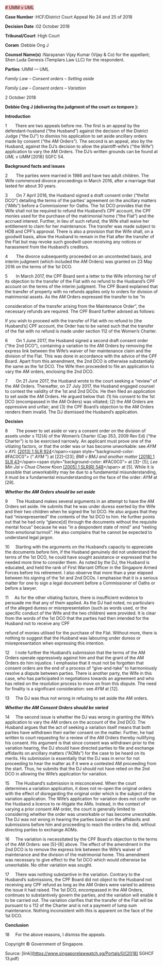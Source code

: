 <span style="background-color: #FAC0C0"># UMM v UML 



**Case Number** :HCF/District Court Appeal No 24 and 25 of 2018 

**Decision Date** :02 October 2018 

**Tribunal/Court** :High Court 

**Coram** :Debbie Ong J 

**Counsel Name(s)** :Narayanan Vijay Kumar (Vijay & Co) for the appellant; Shen Luda Genesis (Templars Law LLC) for the respondent. 

**Parties** :UMM — UML 

_Family Law_ – _Consent orders_ – _Setting aside_ 

_Family Law_ – _Consent orders_ – _Variation_ 

2 October 2018 

**Debbie Ong J (delivering the judgment of the court** **_ex tempore_** **):** 

**Introduction** 

1       There are two appeals before me. The first is an appeal by the defendant-husband (“the Husband”) against the decision of the District Judge (“the DJ”) to dismiss his application to set aside ancillary orders made by consent (“the AM Orders”). The second is an appeal, also by the Husband, against the DJ’s decision to allow the plaintiff-wife’s (“the Wife”) application to vary the AM Orders. The DJ’s written grounds can be found at _UML v UMM_ [2018] SGFC 54. 

**Background facts and issues** 

2       The parties were married in 1986 and have two adult children. The Wife commenced divorce proceedings in March 2016, after a marriage that lasted for about 30 years. 

3       On 7 April 2016, the Husband signed a draft consent order (“the1st DCO”) detailing the terms of the parties’ agreement on the ancillary matters (“AMs”) before a Commissioner for Oaths. The 1st DCO provides that the Wife shall not be required to refund the Husband’s CPF account, the CPF monies used for the purchase of the matrimonial home (“the Flat”) and the accrued interest. Further, in lieu of such refund, the Wife shall waive her entitlement to claim for her maintenance. The transfer was made subject to HDB and CPF’s approval. There is also a provision that the Wife shall, on a goodwill basis, allow the Husband to remain in the Flat after the transfer of the Flat but may revoke such goodwill upon receiving any notices or harassment from the Husband’s creditors. 

4       The divorce subsequently proceeded on an uncontested basis, and interim judgment (which included the AM Orders) was granted on 23 May 2016 on the terms of the 1st DCO. 

5       In March 2017, the CPF Board sent a letter to the Wife informing her of its objection to the transfer of the Flat with no refund to the Husband’s CPF account on the terms of the interim judgment. The CPF Board explained that the transfer of property with no refunds applies only to orders for division of matrimonial assets. As the AM Orders expressed the transfer to be “in 


consideration of the transfer arising from the Maintenance Order”, the necessary refunds are required. The CPF Board further advised as follows: 

 If you wish to proceed with the transfer of Flat with no refund to [the Husband’s] CPF account, the Order has to be varied such that the transfer of the flat with no refund is made under section 112 of the Women’s Charter. 

6       On 1 June 2017, the Husband signed a second draft consent order (“the 2nd DCO”), containing a variation to the AM Orders by removing the express link between the Wife’s waiver of her maintenance claim and the division of the Flat. This was done in accordance with the advice of the CPF Board. Apart from this amendment, the 2nd DCO is otherwise substantially the same as the 1st DCO. The Wife then proceeded to file an application to vary the AM orders, enclosing the 2nd DCO. 

7       On 21 June 2017, the Husband wrote to the court seeking a “review” of the AM Orders. Thereafter, on 27 July 2017, the Husband engaged counsel to contest the validity of the 1st and 2nd DCOs. He then filed an application to set aside the AM Orders. He argued below that: (1) his consent to the 1st DCO (encompassed in the AM Orders) was vitiated; (2) the AM Orders are oppressive and unfair; and (3) the CPF Board’s objection to the AM Orders renders them invalid. The DJ dismissed the Husband’s application. 

**Decision** 

8       The power to set aside or vary a consent order on the division of assets under s 112(4) of the Women’s Charter (Cap 353, 2009 Rev Ed) (“the Charter”) is to be exercised narrowly. An applicant must prove one of the vitiating factors, or that the order was or has become unworkable: see _AYM v AYL_ [[2013] 1 SLR 924]("https://www.open.gov.sg")</span><span style="background-color: #FAC0C0"> (“ _AYM_ ”) at [22]–[23]; _BMI v BMJ and another matter_ [[2018] 1 SLR 43]("https://www.open.gov.sg")</span><span style="background-color: #FAC0C0"> at [3]– [5]; _Lee Min Jai v Chua Cheow Koon_ [[2005] 1 SLR(R) 548]("https://www.open.gov.sg")</span> at [5]. While it is possible that unworkability may be due to a fundamental misunderstanding, it must be a fundamental misunderstanding on the face of the order: _AYM_ at [29]. 

**_Whether the AM Orders should be set aside_** 

9       The Husband makes several arguments in an attempt to have the AM Orders set aside. He submits that he was under duress exerted by the Wife and their two children when he signed the 1st DCO. He also argues that they had “misrepresented” the contents of the 1st DCO to him. He further points out that he had only “glance[d] through the documents without the requisite mental focus” because he was “in a despondent state of mind” and “reeling from emotional turmoil”. He also complains that he cannot be expected to understand legal jargon. 

10     Starting with the arguments on the Husband’s capacity to appreciate the documents before him, if the Husband genuinely did not understand the terms of the 1st DCO, he could have sought assistance or expressed that he needed more time to consider them. As noted by the DJ, the Husband is educated, and held the rank of First Warrant Officer in the Singapore Armed Forces before his retirement. I also observe that more than a year elapsed between his signing of the 1st and 2nd DCOs. I emphasise that it is a serious matter for one to sign a legal document before a Commissioner of Oaths or before a lawyer. 

11     As for the other vitiating factors, there is insufficient evidence to persuade me that any of them applied. As the DJ had noted, no particulars of the alleged duress or misrepresentation (such as words used, or the specific conduct of the Wife and the two children) were provided. It is clear from the words of the 1st DCO that the parties had then intended for the Husband not to receive any CPF 


refund of monies utilised for the purchase of the Flat. Without more, there is nothing to suggest that the Husband was labouring under duress or misrepresentation when expressing this intention. 

12     I note further the Husband’s submission that the terms of the AM Orders operate oppressively against him and that the grant of the AM Orders do him injustice. I emphasise that it must not be forgotten that consent orders are the end of a process of “give-and-take” to harmoniously resolve a dispute between parties. There is another party, the Wife in this case, who has participated in negotiations towards an agreement and who has relied on the resolution process to move on from this dispute. The need for finality is a significant consideration: see _AYM_ at [12]. 

13     The DJ was thus not wrong in refusing to set aside the AM orders. 

**_Whether the AM Consent Orders should be varied_** 

14     The second issue is whether the DJ was wrong in granting the Wife’s application to vary the AM orders on the account of the 2nd DCO. The Husband argues that the act of seeking a variation itself means that both parties have withdrawn their earlier consent on the matter. Further, he had written to court requesting for a review of the AM Orders thereby nullifying his consent. His argument is that since consent was withdrawn prior to the variation hearing, the DJ should have directed parties to file and exchange affidavits on ancillary matters (“AOMs”) for the case to be heard on its merits. His submission is essentially that the DJ was in error for not proceeding to hear the matter as if it were a contested AM proceeding from the start. Thus, he submits that the DJ should not have relied on the 2nd DCO in allowing the Wife’s application for variation. 

15     The Husband’s submission is misconceived. When the court determines a variation application, it does not re-open the original orders with the effect of disregarding the original order which is the subject of the variation application. The Wife’s application for variation does not confer on the Husband a licence to re-litigate the AMs. Instead, in the context of varying a prior _consent_ AM order, the court is generally limited to considering whether the order was unworkable or has become unworkable. The DJ was not wrong in hearing the parties based on the affidavits and submissions before him and proceeding to reach the orders he did, without directing parties to exchange AOMs. 

16     The variation is necessitated by the CPF Board’s objection to the terms of the AM Orders: see [5]–[6] above. The effect of the amendment in the 2nd DCO is to remove the express link between the Wife’s waiver of maintenance and the division of the matrimonial home. This amendment was necessary to give effect to the 1st DCO which would otherwise be unworkable. No other variation was sought. 

17     There was nothing substantive in the variation. Contrary to the Husband’s submissions, the CPF Board did not object to the Husband not receiving any CPF refund as long as the AM Orders were varied to address the issue it had raised. The 1st DCO, encompassed in the AM Orders, continues to substantively govern the parties, and the variation will enable it to be carried out. The variation clarifies that the transfer of the Flat will be pursuant to s 112 of the Charter and is not a payment of lump sum maintenance. Nothing inconsistent with this is apparent on the face of the 1st DCO. 

**Conclusion** 

18     For the above reasons, I dismiss the appeals. 

 Copyright © Government of Singapore. 


Source: [link](https://www.singaporelawwatch.sg/Portals/0/[2018] SGHCF 13.pdf)
